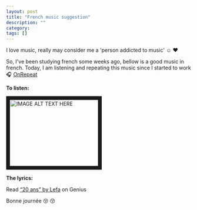 ```yaml
---
layout: post
title: "French music suggestion"
description: ""
category: 
tags: []
---
```


I love music, really may consider me a 'person addicted to music' :relaxed: :heart:

So, I've been studying french some weeks ago, bellow is a good music in french. Today, I am listening and repeating this music since I started to work :headphones: 
[OnRepeat](https://listenonrepeat.com/?v=gj7ijv_Si5k#Lefa_-_20_ans_(Clip_officiel))

**To listen:** 

<a href="http://www.youtube.com/watch?feature=player_embedded&v=gj7ijv_Si5k
" target="_blank"><img src="http://img.youtube.com/vi/gj7ijv_Si5k/0.jpg" 
alt="IMAGE ALT TEXT HERE" width="240" height="180" border="10" /></a>

**The lyrics:**
<div id='rg_embed_link_2373202' class='rg_embed_link' data-song-id='2373202'>Read 
<a href='http://genius.com/Lefa-20-ans-lyrics'>“20 ans” by Lefa</a> on Genius</div> 
<script crossorigin src='//genius.com/songs/2373202/embed.js'></script>

Bonne journée :kissing_closed_eyes: :kissing_closed_eyes: